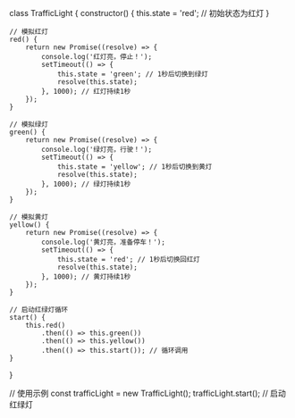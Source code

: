 class TrafficLight {
    constructor() {
        this.state = 'red'; // 初始状态为红灯
    }

    // 模拟红灯
    red() {
        return new Promise((resolve) => {
            console.log('红灯亮，停止！');
            setTimeout(() => {
                this.state = 'green'; // 1秒后切换到绿灯
                resolve(this.state);
            }, 1000); // 红灯持续1秒
        });
    }

    // 模拟绿灯
    green() {
        return new Promise((resolve) => {
            console.log('绿灯亮，行驶！');
            setTimeout(() => {
                this.state = 'yellow'; // 1秒后切换到黄灯
                resolve(this.state);
            }, 1000); // 绿灯持续1秒
        });
    }

    // 模拟黄灯
    yellow() {
        return new Promise((resolve) => {
            console.log('黄灯亮，准备停车！');
            setTimeout(() => {
                this.state = 'red'; // 1秒后切换回红灯
                resolve(this.state);
            }, 1000); // 黄灯持续1秒
        });
    }

    // 启动红绿灯循环
    start() {
        this.red()
            .then(() => this.green())
            .then(() => this.yellow())
            .then(() => this.start()); // 循环调用
    }
}

// 使用示例
const trafficLight = new TrafficLight();
trafficLight.start(); // 启动红绿灯